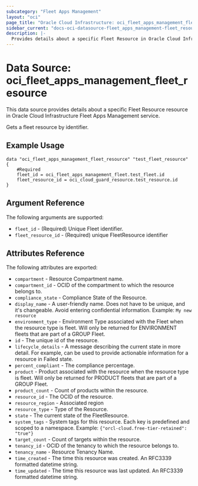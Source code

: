 ```yaml
---
subcategory: "Fleet Apps Management"
layout: "oci"
page_title: "Oracle Cloud Infrastructure: oci_fleet_apps_management_fleet_resource"
sidebar_current: "docs-oci-datasource-fleet_apps_management-fleet_resource"
description: |-
  Provides details about a specific Fleet Resource in Oracle Cloud Infrastructure Fleet Apps Management service
---
```


# Data Source: oci_fleet_apps_management_fleet_resource
This data source provides details about a specific Fleet Resource resource in Oracle Cloud Infrastructure Fleet Apps Management service.

Gets a fleet resource by identifier.

## Example Usage

```hcl
data "oci_fleet_apps_management_fleet_resource" "test_fleet_resource" {
	#Required
	fleet_id = oci_fleet_apps_management_fleet.test_fleet.id
	fleet_resource_id = oci_cloud_guard_resource.test_resource.id
}
```

## Argument Reference

The following arguments are supported:

* `fleet_id` - (Required) Unique Fleet identifier.
* `fleet_resource_id` - (Required) unique FleetResource identifier


## Attributes Reference

The following attributes are exported:

* `compartment` - Resource Compartment name.
* `compartment_id` - OCID of the compartment to which the resource belongs to.
* `compliance_state` - Compliance State of the Resource.
* `display_name` - A user-friendly name. Does not have to be unique, and it's changeable. Avoid entering confidential information.  Example: `My new resource` 
* `environment_type` - Environment Type associated with the Fleet when the resource type is fleet. Will only be returned for ENVIRONMENT fleets that are part of a GROUP Fleet. 
* `id` - The unique id of the resource.
* `lifecycle_details` - A message describing the current state in more detail. For example, can be used to provide actionable information for a resource in Failed state.
* `percent_compliant` - The compliance percentage.
* `product` - Product associated with the resource when the resource type is fleet. Will only be returned for PRODUCT fleets that are part of a GROUP Fleet. 
* `product_count` - Count of products within the resource.
* `resource_id` - The OCID of the resource.
* `resource_region` - Associated region
* `resource_type` - Type of the Resource.
* `state` - The current state of the FleetResource.
* `system_tags` - System tags for this resource. Each key is predefined and scoped to a namespace. Example: `{"orcl-cloud.free-tier-retained": "true"}` 
* `target_count` - Count of targets within the resource.
* `tenancy_id` - OCID of the tenancy to which the resource belongs to.
* `tenancy_name` - Resource Tenancy Name.
* `time_created` - The time this resource was created. An RFC3339 formatted datetime string.
* `time_updated` - The time this resource was last updated. An RFC3339 formatted datetime string.

